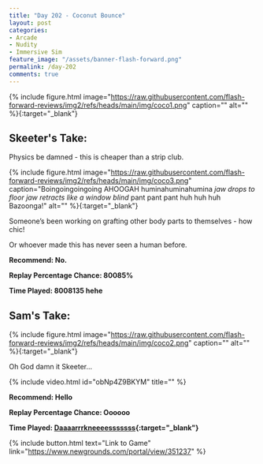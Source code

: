 ```yaml
---
title: "Day 202 - Coconut Bounce"
layout: post
categories:
- Arcade
- Nudity
- Immersive Sim
feature_image: "/assets/banner-flash-forward.png"
permalink: /day-202
comments: true
---
```


{% include figure.html image="https://raw.githubusercontent.com/flash-forward-reviews/img2/refs/heads/main/img/coco1.png" caption="" alt="" %}{:target="_blank"}
 
## Skeeter's Take:

Physics be damned - this is cheaper than a strip club. 

{% include figure.html image="https://raw.githubusercontent.com/flash-forward-reviews/img2/refs/heads/main/img/coco3.png" caption="Boingoingoingoing AHOOGAH huminahuminahumina *jaw drops to floor* *jaw retracts like a window blind* pant pant pant huh huh huh Bazoonga!" alt="" %}{:target="_blank"}

Someone’s been working on grafting other body parts to themselves - how chic!

Or whoever made this has never seen a human before. 

**Recommend: No.**

**Replay Percentage Chance: 80085%**

**Time Played: 8008135 hehe** 

## Sam's Take:

{% include figure.html image="https://raw.githubusercontent.com/flash-forward-reviews/img2/refs/heads/main/img/coco2.png" caption="" alt="" %}{:target="_blank"}

Oh God damn it Skeeter...

{% include video.html id="obNp4Z9BKYM" title="" %}

**Recommend: Hello**

**Replay Percentage Chance: Oooooo**

**Time Played: [Daaaarrrkneeeesssssss](https://www.youtube.com/watch?v=meEoZctCMBo){:target="_blank"}**

{% include button.html text="Link to Game" link="https://www.newgrounds.com/portal/view/351237" %}